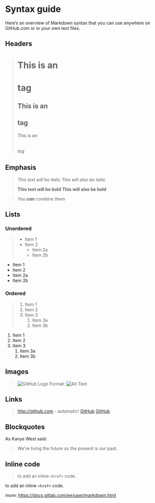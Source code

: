 # Syntax guide
Here’s an overview of Markdown syntax that you can use anywhere on GitHub.com or in your own text files.

## Headers

> # This is an <h1> tag
> ## This is an <h2> tag
> ###### This is an <h6> tag
## Emphasis

> *This text will be italic*
> _This will also be italic_

> **This text will be bold**
> __This will also be bold__

> _You **can** combine them_

## Lists

### Unordered

> * Item 1
> * Item 2
>   * Item 2a
>   * Item 2b

 * Item 1
 * Item 2
  * Item 2a
  * Item 2b
  
### Ordered

> 1. Item 1
> 1. Item 2
> 1. Item 3
>    1. Item 3a
>    1. Item 3b
  
1. Item 1
1. Item 2
1. Item 3
   1. Item 3a
   1. Item 3b
  
## Images

> ![GitHub Logo](/images/logo.png)
> Format: ![Alt Text](url)

## Links

> http://github.com - automatic!
> [GitHub](http://github.com)
  [GitHub](http://github.com)

## Blockquotes

As Kanye West said:

> We're living the future so
> the present is our past.

## Inline code

> to add an inline `<href>` code.
  
to add an inline `<href>` code.
  
more: https://docs.gitlab.com/ee/user/markdown.html
